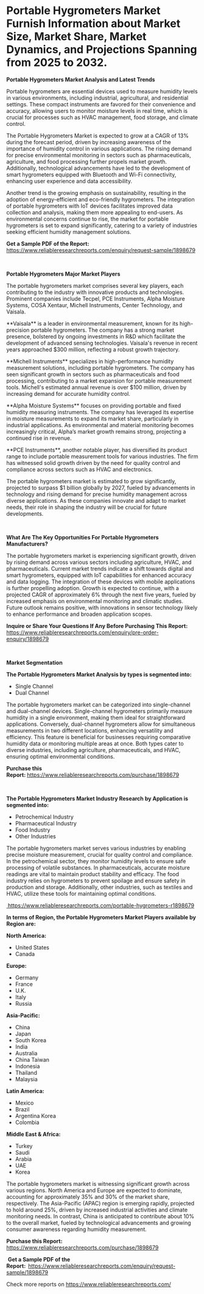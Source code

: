 <p><h1>Portable Hygrometers Market Furnish Information about Market Size, Market Share, Market Dynamics, and Projections Spanning from 2025 to 2032.</h1></p><p><strong>Portable Hygrometers Market Analysis and Latest Trends</strong></p>
<p><p>Portable hygrometers are essential devices used to measure humidity levels in various environments, including industrial, agricultural, and residential settings. These compact instruments are favored for their convenience and accuracy, allowing users to monitor moisture levels in real time, which is crucial for processes such as HVAC management, food storage, and climate control.</p><p>The Portable Hygrometers Market is expected to grow at a CAGR of 13% during the forecast period, driven by increasing awareness of the importance of humidity control in various applications. The rising demand for precise environmental monitoring in sectors such as pharmaceuticals, agriculture, and food processing further propels market growth. Additionally, technological advancements have led to the development of smart hygrometers equipped with Bluetooth and Wi-Fi connectivity, enhancing user experience and data accessibility.</p><p>Another trend is the growing emphasis on sustainability, resulting in the adoption of energy-efficient and eco-friendly hygrometers. The integration of portable hygrometers with IoT devices facilitates improved data collection and analysis, making them more appealing to end-users. As environmental concerns continue to rise, the market for portable hygrometers is set to expand significantly, catering to a variety of industries seeking efficient humidity management solutions.</p></p>
<p><strong>Get a Sample PDF of the Report:&nbsp;</strong> <a href="https://www.reliableresearchreports.com/enquiry/request-sample/1898679?utm_campaign=2743&utm_medium=2&utm_source=Github&utm_content=ia&utm_term=08042025&utm_id=portable-hygrometers">https://www.reliableresearchreports.com/enquiry/request-sample/1898679</a></p>
<p>&nbsp;</p>
<p><strong>Portable Hygrometers Major Market Players</strong></p>
<p><p>The portable hygrometers market comprises several key players, each contributing to the industry with innovative products and technologies. Prominent companies include Tecpel, PCE Instruments, Alpha Moisture Systems, COSA Xentaur, Michell Instruments, Center Technology, and Vaisala.</p><p>**Vaisala** is a leader in environmental measurement, known for its high-precision portable hygrometers. The company has a strong market presence, bolstered by ongoing investments in R&D which facilitate the development of advanced sensing technologies. Vaisala's revenue in recent years approached $300 million, reflecting a robust growth trajectory.</p><p>**Michell Instruments** specializes in high-performance humidity measurement solutions, including portable hygrometers. The company has seen significant growth in sectors such as pharmaceuticals and food processing, contributing to a market expansion for portable measurement tools. Michell's estimated annual revenue is over $100 million, driven by increasing demand for accurate humidity control.</p><p>**Alpha Moisture Systems** focuses on providing portable and fixed humidity measuring instruments. The company has leveraged its expertise in moisture measurements to expand its market share, particularly in industrial applications. As environmental and material monitoring becomes increasingly critical, Alpha’s market growth remains strong, projecting a continued rise in revenue.</p><p>**PCE Instruments**, another notable player, has diversified its product range to include portable measurement tools for various industries. The firm has witnessed solid growth driven by the need for quality control and compliance across sectors such as HVAC and electronics.</p><p>The portable hygrometers market is estimated to grow significantly, projected to surpass $1 billion globally by 2027, fueled by advancements in technology and rising demand for precise humidity management across diverse applications. As these companies innovate and adapt to market needs, their role in shaping the industry will be crucial for future developments.</p></p>
<p>&nbsp;</p>
<p><strong>What Are The Key Opportunities For Portable Hygrometers Manufacturers?</strong></p>
<p><p>The portable hygrometers market is experiencing significant growth, driven by rising demand across various sectors including agriculture, HVAC, and pharmaceuticals. Current market trends indicate a shift towards digital and smart hygrometers, equipped with IoT capabilities for enhanced accuracy and data logging. The integration of these devices with mobile applications is further propelling adoption. Growth is expected to continue, with a projected CAGR of approximately 6% through the next five years, fueled by increased emphasis on environmental monitoring and climatic studies. Future outlook remains positive, with innovations in sensor technology likely to enhance performance and broaden application scopes.</p></p>
<p><strong>Inquire or Share Your Questions If Any Before Purchasing This Report:</strong> <a href="https://www.reliableresearchreports.com/enquiry/pre-order-enquiry/1898679?utm_campaign=2743&utm_medium=2&utm_source=Github&utm_content=ia&utm_term=08042025&utm_id=portable-hygrometers">https://www.reliableresearchreports.com/enquiry/pre-order-enquiry/1898679</a></p>
<p>&nbsp;</p>
<p><strong>Market Segmentation</strong></p>
<p><strong>The Portable Hygrometers Market Analysis by types is segmented into:</strong></p>
<p><ul><li>Single Channel</li><li>Dual Channel</li></ul></p>
<p><p>The portable hygrometers market can be categorized into single-channel and dual-channel devices. Single-channel hygrometers primarily measure humidity in a single environment, making them ideal for straightforward applications. Conversely, dual-channel hygrometers allow for simultaneous measurements in two different locations, enhancing versatility and efficiency. This feature is beneficial for businesses requiring comparative humidity data or monitoring multiple areas at once. Both types cater to diverse industries, including agriculture, pharmaceuticals, and HVAC, ensuring optimal environmental conditions.</p></p>
<p><strong>Purchase this Report:&nbsp;</strong><a href="https://www.reliableresearchreports.com/purchase/1898679?utm_campaign=2743&utm_medium=2&utm_source=Github&utm_content=ia&utm_term=08042025&utm_id=portable-hygrometers">https://www.reliableresearchreports.com/purchase/1898679</a></p>
<p>&nbsp;</p>
<p><strong>The Portable Hygrometers Market Industry Research by Application is segmented into:</strong></p>
<p><ul><li>Petrochemical Industry</li><li>Pharmaceutical Industry</li><li>Food Industry</li><li>Other Industries</li></ul></p>
<p><p>The portable hygrometers market serves various industries by enabling precise moisture measurement, crucial for quality control and compliance. In the petrochemical sector, they monitor humidity levels to ensure safe processing of volatile substances. In pharmaceuticals, accurate moisture readings are vital to maintain product stability and efficacy. The food industry relies on hygrometers to prevent spoilage and ensure safety in production and storage. Additionally, other industries, such as textiles and HVAC, utilize these tools for maintaining optimal conditions.</p></p>
<p><a href="https://www.reliableresearchreports.com/portable-hygrometers-r1898679?utm_campaign=2743&utm_medium=2&utm_source=Github&utm_content=ia&utm_term=08042025&utm_id=portable-hygrometers">&nbsp;https://www.reliableresearchreports.com/portable-hygrometers-r1898679</a></p>
<p><strong>In terms of Region, the Portable Hygrometers Market Players available by Region are:</strong></p>
<p>
    <p> <strong> North America: </strong>
        <ul>
            <li>United States</li>
            <li>Canada</li>
        </ul>
        </p> 
    <p> <strong> Europe: </strong>
        <ul>
            <li>Germany</li>
            <li>France</li>
            <li>U.K.</li>
            <li>Italy</li>
            <li>Russia</li>
        </ul>
        </p> 
    <p> <strong> Asia-Pacific: </strong>
        <ul>
            <li>China</li>
            <li>Japan</li>
            <li>South Korea</li>
            <li>India</li>
            <li>Australia</li>
            <li>China Taiwan</li>
            <li>Indonesia</li>
            <li>Thailand</li>
            <li>Malaysia</li>
        </ul>
        </p> 
    <p> <strong> Latin America: </strong>
        <ul>
            <li>Mexico</li>
            <li>Brazil</li>
            <li>Argentina Korea</li>
            <li>Colombia</li>
        </ul>
        </p> 
    <p> <strong> Middle East & Africa: </strong>
        <ul>
            <li>Turkey</li>
            <li>Saudi</li>
            <li>Arabia</li>
            <li>UAE</li>
            <li>Korea</li>
        </ul>
    </p>
    </p>
<p><p>The portable hygrometers market is witnessing significant growth across various regions. North America and Europe are expected to dominate, accounting for approximately 35% and 30% of the market share, respectively. The Asia-Pacific (APAC) region is emerging rapidly, projected to hold around 25%, driven by increased industrial activities and climate monitoring needs. In contrast, China is anticipated to contribute about 10% to the overall market, fueled by technological advancements and growing consumer awareness regarding humidity measurement.</p></p>
<p><strong>Purchase this Report: </strong><a href="https://www.reliableresearchreports.com/purchase/1898679?utm_campaign=2743&utm_medium=2&utm_source=Github&utm_content=ia&utm_term=08042025&utm_id=portable-hygrometers">https://www.reliableresearchreports.com/purchase/1898679</a></p>
<p>&nbsp;<strong>Get a Sample PDF of the Report:&nbsp;&nbsp;</strong><a href="https://www.reliableresearchreports.com/enquiry/request-sample/1898679?utm_campaign=2743&utm_medium=2&utm_source=Github&utm_content=ia&utm_term=08042025&utm_id=portable-hygrometers">https://www.reliableresearchreports.com/enquiry/request-sample/1898679</a></p>
<p><strong></strong></p>
<p>Check more reports on <a href="https://www.reliableresearchreports.com/?utm_campaign=2743&utm_medium=2&utm_source=Github&utm_content=ia&utm_term=08042025&utm_id=portable-hygrometers">https://www.reliableresearchreports.com/</a></p>